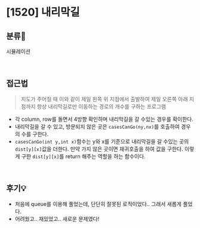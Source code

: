 # [1520] 내리막길
## 분류💁

시뮬레이션

</br>

## 접근법

> 지도가 주어질 때 이와 같이 제일 왼쪽 위 지점에서 출발하여 제일 오른쪽 아래 지점까지 항상 내리막길로만 이동하는 경로의 개수를 구하는 프로그램

- 각 column, row를 돌면서 4방향 확인하며 내리막길을 갈 수있는 경우를 확이한다.
- 내리막길을 갈 수 있고, 방문되지 않은 곳은 `casesCanGo(ny,nx)`를 호출하여 경우의 수를 구한다.
- `casesCanGo(int y,int x)`함수는 y와 x를 기준으로 내리막길을 갈 수있는 곳의 `dist[y][x]`값을 더한다. 만약 가지 않은 곳이면 재귀호출을 하여 값을 구한다. 이렇게 구한 `dist[y][x]`를 return 해주는 역할을 하는 함수이다. 

</br>

## 후기💡
- 처음에 queue를 이용해 풀었는데, 단단히 잘못된 로직이었다.. 그래서 새롭게 풀었다.
- 어려웠고.. 재밌었고.. 새로운 문제였다!